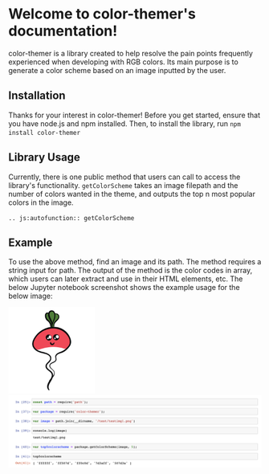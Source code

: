 # Welcome to color-themer's documentation!

color-themer is a library created to help resolve the pain points frequently experienced when developing with RGB colors. Its main purpose is to generate a color scheme based on an image inputted by the user.

## Installation
Thanks for your interest in color-themer!
Before you get started, ensure that you have node.js and npm installed.
Then, to install the library, run `npm install color-themer`

## Library Usage
Currently, there is one public method that users can call to access the library's functionality.
`getColorScheme` takes an image filepath and the number of colors wanted in the theme, and outputs the top n most popular colors in the image.


```eval_rst
.. js:autofunction:: getColorScheme 
```

## Example
To use the above method, find an image and its path. The method requires a string input for path. The output of the method is the color codes in array, which users can later extract and use in their HTML elements, etc. 
The below Jupyter notebook screenshot shows the example usage for the below image: 

<img src="../test/testimg1.png" alt = "turnip" width="172" title = "example image" >
<img src="../demo.png" width="600" title = "example image" >